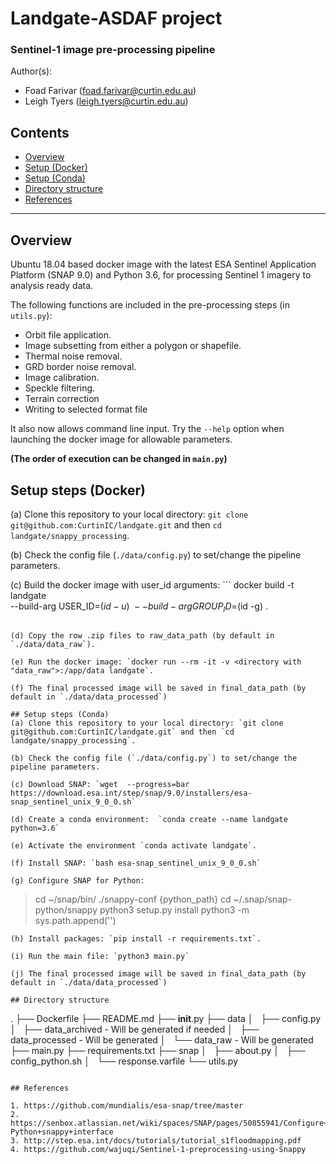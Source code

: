 # Landgate-ASDAF project
### Sentinel-1 image pre-processing pipeline
Author(s):
- Foad Farivar (foad.farivar@curtin.edu.au)
- Leigh Tyers (leigh.tyers@curtin.edu.au)

## Contents
- [Overview](#overview)
- [Setup (Docker)](#setup-steps-docker)
- [Setup (Conda)](#setup-steps-conda)
- [Directory structure](#directory-structure)
- [References](#references)
___

## Overview 
Ubuntu 18.04 based docker image with the latest  ESA Sentinel Application Platform (SNAP 9.0) and Python 3.6, for processing Sentinel 1 imagery to analysis ready data.

The following functions are included in the pre-processing steps (in `utils.py`):
- Orbit file application.
- Image subsetting from either a polygon or shapefile.
- Thermal noise removal.
- GRD border noise removal.
- Image calibration.
- Speckle filtering.
- Terrain correction
- Writing to selected format file

It also now allows command line input. Try the `--help` option when launching the docker image for allowable parameters.

**(The order of execution can be changed in `main.py`)** 

## Setup steps (Docker)
(a) Clone this repository to your local directory: `git clone git@github.com:CurtinIC/landgate.git` and then `cd landgate/snappy_processing`.

(b) Check the config file (`./data/config.py`) to set/change the pipeline parameters.

(c) Build the docker image with user_id arguments:
    ```
    docker build -t landgate \
  --build-arg USER_ID=$(id -u) \
  --build-arg GROUP_ID=$(id -g) .
  ```

(d) Copy the row .zip files to raw_data_path (by default in `./data/data_raw`).

(e) Run the docker image: `docker run --rm -it -v <directory with "data_raw">:/app/data landgate`.

(f) The final processed image will be saved in final_data_path (by default in `./data/data_processed`)

## Setup steps (Conda)
(a) Clone this repository to your local directory: `git clone git@github.com:CurtinIC/landgate.git` and then `cd landgate/snappy_processing`.

(b) Check the config file (`./data/config.py`) to set/change the pipeline parameters.

(c) Download SNAP: `wget  --progress=bar https://download.esa.int/step/snap/9.0/installers/esa-snap_sentinel_unix_9_0_0.sh`

(d) Create a conda environment:  `conda create --name landgate python=3.6`

(e) Activate the environment `conda activate landgate`.

(f) Install SNAP: `bash esa-snap_sentinel_unix_9_0_0.sh`

(g) Configure SNAP for Python:
```
> cd ~/snap/bin/
> ./snappy-conf {python_path}
> cd ~/.snap/snap-python/snappy 
> python3 setup.py install
> python3 -m sys.path.append('<snappy-dir>')
```
(h) Install packages: `pip install -r requirements.txt`.

(i) Run the main file: `python3 main.py`

(j) The final processed image will be saved in final_data_path (by default in `./data/data_processed`)

## Directory structure

```
.
├── Dockerfile
├── README.md
├── __init__.py
├── data
│   ├── config.py
│   ├── data_archived - Will be generated if needed
│   ├── data_processed - Will be generated
│   └── data_raw - Will be generated
├── main.py
├── requirements.txt
├── snap
│   ├── about.py
│   ├── config_python.sh
│   └── response.varfile
└── utils.py
```

## References

1. https://github.com/mundialis/esa-snap/tree/master
2. https://senbox.atlassian.net/wiki/spaces/SNAP/pages/50855941/Configure+Python+to+use+the+SNAP-Python+snappy+interface
3. http://step.esa.int/docs/tutorials/tutorial_s1floodmapping.pdf
4. https://github.com/wajuqi/Sentinel-1-preprocessing-using-Snappy

